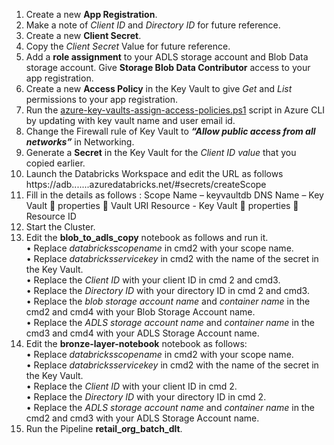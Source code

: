 1.	Create a new **App Registration**.
2.	Make a note of *Client ID* and *Directory ID* for future reference.
3.	Create a new **Client Secret**.
4.	Copy the *Client Secret* Value for future reference.
5.	Add a **role assignment** to your ADLS storage account and Blob Data storage account. Give **Storage Blob Data Contributor** access to your app registration.
6.	Create a new **Access Policy** in the Key Vault to give *Get* and *List* permissions to your app registration.
7.	Run the [azure-key-vaults-assign-access-policies.ps1](https://raw.githubusercontent.com/DatabricksFactory/databricks-migration/dev/azure-key-vaults-assign-access-policies.ps1) script in Azure CLI by updating with key vault name and user email id.
8.	Change the Firewall rule of Key Vault to ***“Allow public access from all networks”*** in Networking.
9.	Generate a **Secret** in the Key Vault for the *Client ID value* that you copied earlier.
10.	Launch the Databricks Workspace and edit the URL as follows https://adb.......azuredatabricks.net/#secrets/createScope
11.	Fill in the details as follows :
Scope Name – keyvaultdb
DNS Name – Key Vault  properties  Vault URI 
Resource - Key Vault  properties   Resource ID
12.	Start the Cluster.
13.	Edit the **blob_to_adls_copy** notebook as follows and run it.  
•	Replace *databricksscopename* in cmd2 with your scope name.  
•	Replace *databricksservicekey* in cmd2 with the name of the secret in the Key Vault.  
•	Replace the *Client ID* with your client ID in cmd 2 and cmd3.  
•	Replace the *Directory ID* with your directory ID in cmd 2 and cmd3.  
•	Replace the *blob storage account name* and *container name* in the cmd2 and cmd4 with your Blob Storage Account name.  
•	Replace the *ADLS storage account name* and *container name* in the cmd3 and cmd4 with your ADLS Storage Account name.  
14.	Edit the **bronze-layer-notebook** notebook as follows:  
•	Replace *databricksscopename* in cmd2 with your scope name.  
•	Replace *databricksservicekey* in cmd2 with the name of the secret in the Key Vault.  
•	Replace the *Client ID* with your client ID in cmd 2.  
•	Replace the *Directory ID* with your directory ID in cmd 2.  
•	Replace the *ADLS storage account name* and *container name* in the cmd2 and cmd3 with your ADLS Storage Account name.  
15.	 Run the Pipeline **retail_org_batch_dlt**.

